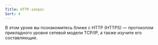 ```yaml
---
Title: HTTP-запрос
Sort: 4
---
```


В этом уроке вы познакомитесь ближе с HTTP (HTTPS) — протоколом прикладного уровня сетевой модели TCP/IP, а также изучите его составляющие.
